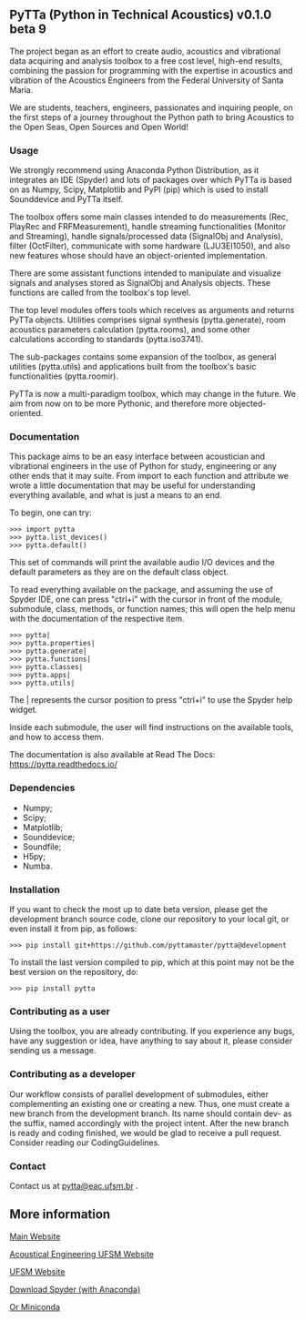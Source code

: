 ## PyTTa (Python in Technical Acoustics) v0.1.0 beta 9

The project began as an effort to create audio, acoustics and vibrational data
acquiring and analysis toolbox to a free cost level, high-end results,
combining the passion for programming with the expertise in acoustics and
vibration of the Acoustics Engineers from the Federal University of Santa Maria.

We are students, teachers, engineers, passionates and inquiring people,
on the first steps of a journey throughout the Python path to bring Acoustics
to the Open Seas, Open Sources and Open World!

### Usage

We strongly recommend using Anaconda Python Distribution, as it integrates an
IDE (Spyder) and lots of packages over which PyTTa is based on as Numpy, Scipy, 
Matplotlib and PyPI (pip) which is used to install Sounddevice and PyTTa itself.

The toolbox offers some main classes intended to do measurements (Rec, PlayRec
and FRFMeasurement), handle streaming functionalities (Monitor and Streaming),
handle signals/processed data (SignalObj and Analysis), filter (OctFilter),
communicate with some hardware (LJU3EI1050), and also new features whose should 
have an object-oriented implementation.

There are some assistant functions intended to manipulate and visualize signals
and analyses stored as SignalObj and Analysis objects. These functions are
called from the toolbox's top level.

The top level modules offers tools which receives as arguments and returns
PyTTa objects. Utilities comprises signal synthesis (pytta.generate), room
acoustics parameters calculation (pytta.rooms), and some other calculations
according to standards (pytta.iso3741).

The sub-packages contains some expansion of the toolbox, as general utilities
(pytta.utils) and applications built from the toolbox's basic functionalities
(pytta.roomir).

PyTTa is now a multi-paradigm toolbox, which may change in the future. We aim
from now on to be more Pythonic, and therefore more objected-oriented.

### Documentation

This package aims to be an easy interface between acoustician and vibrational
engineers in the use of Python for study, engineering or any other ends that
it may suite. From import to each function and attribute we wrote a little
documentation that may be useful for understanding everything available,
and what is just a means to an end.

To begin, one can try:

    >>> import pytta
    >>> pytta.list_devices()
    >>> pytta.default()

This set of commands will print the available audio I/O devices and the
default parameters as they are on the default class object.

To read everything available on the package, and assuming the use of
Spyder IDE, one can press "ctrl+i" with the cursor in front of the module,
submodule, class, methods, or function names; this will open the help menu
with the documentation of the respective item.
    
    >>> pytta|
    >>> pytta.properties|
    >>> pytta.generate|
    >>> pytta.functions|
    >>> pytta.classes|
    >>> pytta.apps|
    >>> pytta.utils|

The | represents the cursor position to press "ctrl+i" to use the Spyder help
widget.

Inside each submodule, the user will find instructions on the available tools,
and how to access them.

The documentation is also available at Read The Docs:
https://pytta.readthedocs.io/

### Dependencies

- Numpy;
- Scipy;
- Matplotlib;
- Sounddevice;
- Soundfile;
- H5py;
- Numba.

### Installation

If you want to check the most up to date beta version, please get the
development branch source code, clone our repository to your local git, or
even install it from pip, as follows:

    >>> pip install git+https://github.com/pyttamaster/pytta@development

To install the last version compiled to pip, which at this point may not be
the best version on the repository, do:

    >>> pip install pytta

### Contributing as a user

Using the toolbox, you are already contributing. If you experience any bugs,
have any suggestion or idea, have anything to say about it, please consider
sending us a message.

### Contributing as a developer

Our workflow consists of parallel development of submodules, either
complementing an existing one or creating a new. Thus, one must create a new
branch from the development branch. Its name should contain dev- as the suffix,
named accordingly with the project intent. After the new branch is ready and
coding finished, we would be glad to receive a pull request. Consider reading
our CodingGuidelines.

### Contact

Contact us at pytta@eac.ufsm.br .

## More information

[Main Website](https://sites.google.com/eac.ufsm.br/pytta/)

[Acoustical Engineering UFSM Website](http://www.eac.ufsm.br)

[UFSM Website](https://www.ufsm.br)

[Download Spyder (with Anaconda)](https://www.anaconda.com/download/)

[Or Miniconda](https://conda.io/en/latest/miniconda)
